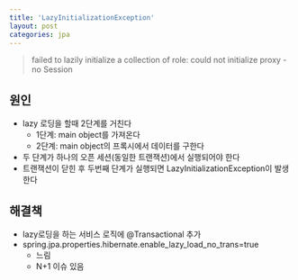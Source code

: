 ```yaml
---
title: 'LazyInitializationException'
layout: post
categories: jpa
---
```


> failed to lazily initialize a collection of role: could not initialize proxy - no Session

## 원인
- lazy 로딩을 할때 2단계를 거친다
  - 1단계: main object를 가져온다
  - 2단계:  main object의 프록시에서 데이터를 구한다
- 두 단계가 하나의 오픈 세션(동일한 트랜잭션)에서 실행되어야 한다
- 트랜잭션이 닫힌 후 두번째 단계가 실행되면 LazyInitializationException이 발생한다

## 해결책
- lazy로딩을 하는 서비스 로직에 @Transactional 추가
- spring.jpa.properties.hibernate.enable_lazy_load_no_trans=true
  - 느림
  - N+1 이슈 있음



